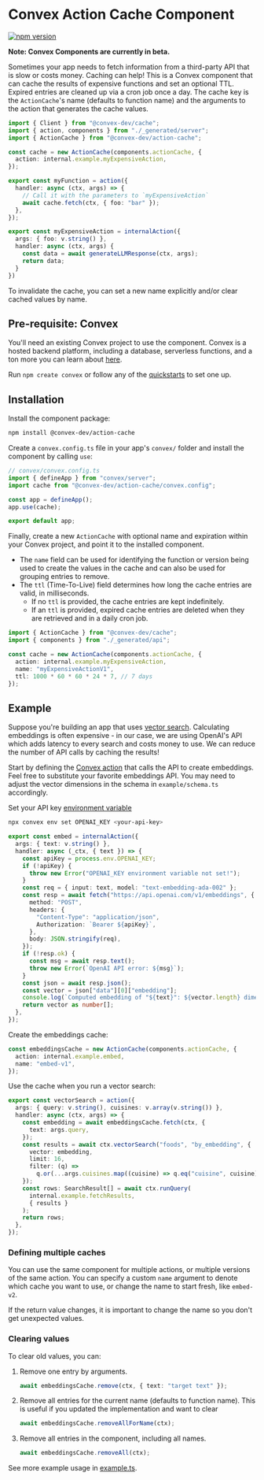 # Convex Action Cache Component

[![npm version](https://badge.fury.io/js/@convex-dev%2Faction-cache.svg)](https://badge.fury.io/js/@convex-dev%2Faction-cache)

**Note: Convex Components are currently in beta.**

<!-- START: Include on https://convex.dev/components -->

Sometimes your app needs to fetch information from a third-party API that is slow or costs money. Caching can help! This is a Convex component that can cache the results of expensive functions and set an optional TTL. Expired entries are cleaned up via a cron job once a day. The cache key is the `ActionCache`'s name (defaults to function name) and the arguments to the action that generates the cache values.

```ts
import { Client } from "@convex-dev/cache";
import { action, components } from "./_generated/server";
import { ActionCache } from "@convex-dev/action-cache";

const cache = new ActionCache(components.actionCache, {
  action: internal.example.myExpensiveAction,
});

export const myFunction = action({
  handler: async (ctx, args) => {
    // Call it with the parameters to `myExpensiveAction`
    await cache.fetch(ctx, { foo: "bar" });
  },
});

export const myExpensiveAction = internalAction({
  args: { foo: v.string() },
  handler: async (ctx, args) {
    const data = await generateLLMResponse(ctx, args);
    return data;
  }
})
```

To invalidate the cache, you can set a new name explicitly and/or clear cached values by name.

## Pre-requisite: Convex

You'll need an existing Convex project to use the component.
Convex is a hosted backend platform, including a database, serverless functions,
and a ton more you can learn about [here](https://docs.convex.dev/get-started).

Run `npm create convex` or follow any of the [quickstarts](https://docs.convex.dev/home) to set one up.

## Installation

Install the component package:

```bash
npm install @convex-dev/action-cache
```

Create a `convex.config.ts` file in your app's `convex/` folder and install the component by calling `use`:

```ts
// convex/convex.config.ts
import { defineApp } from "convex/server";
import cache from "@convex-dev/action-cache/convex.config";

const app = defineApp();
app.use(cache);

export default app;
```

Finally, create a new `ActionCache` with optional name and expiration within your Convex project, and point it to the installed component.

- The `name` field can be used for identifying the function or version being used to create the values in the cache and can also be used for grouping entries to remove.
- The `ttl` (Time-To-Live) field determines how long the cache entries are valid, in milliseconds.
  - If no `ttl` is provided, the cache entries are kept indefinitely.
  - If an `ttl` is provided, expired cache entries are deleted when they are retrieved and in a daily cron job.

```ts
import { ActionCache } from "@convex-dev/cache";
import { components } from "./_generated/api";

const cache = new ActionCache(components.actionCache, {
  action: internal.example.myExpensiveAction,
  name: "myExpensiveActionV1",
  ttl: 1000 * 60 * 60 * 24 * 7, // 7 days
});
```

## Example

Suppose you're building an app that uses [vector search](https://docs.convex.dev/search/vector-search). Calculating embeddings is often expensive - in our case, we are using OpenAI's API which adds latency to every search and costs money to use. We can reduce the number of API calls by caching the results!

Start by defining the [Convex action](https://docs.convex.dev/functions/actions) that calls the API to create embeddings. Feel free to substitute your favorite embeddings API. You may need to adjust the vector dimensions in the schema in `example/schema.ts` accordingly.

Set your API key [environment variable](https://docs.convex.dev/production/environment-variables)

```bash
npx convex env set OPENAI_KEY <your-api-key>
```

```ts
export const embed = internalAction({
  args: { text: v.string() },
  handler: async (_ctx, { text }) => {
    const apiKey = process.env.OPENAI_KEY;
    if (!apiKey) {
      throw new Error("OPENAI_KEY environment variable not set!");
    }
    const req = { input: text, model: "text-embedding-ada-002" };
    const resp = await fetch("https://api.openai.com/v1/embeddings", {
      method: "POST",
      headers: {
        "Content-Type": "application/json",
        Authorization: `Bearer ${apiKey}`,
      },
      body: JSON.stringify(req),
    });
    if (!resp.ok) {
      const msg = await resp.text();
      throw new Error(`OpenAI API error: ${msg}`);
    }
    const json = await resp.json();
    const vector = json["data"][0]["embedding"];
    console.log(`Computed embedding of "${text}": ${vector.length} dimensions`);
    return vector as number[];
  },
});
```

Create the embeddings cache:

```ts
const embeddingsCache = new ActionCache(components.actionCache, {
  action: internal.example.embed,
  name: "embed-v1",
});
```

Use the cache when you run a vector search:

```ts
export const vectorSearch = action({
  args: { query: v.string(), cuisines: v.array(v.string()) },
  handler: async (ctx, args) => {
    const embedding = await embeddingsCache.fetch(ctx, {
      text: args.query,
    });
    const results = await ctx.vectorSearch("foods", "by_embedding", {
      vector: embedding,
      limit: 16,
      filter: (q) =>
        q.or(...args.cuisines.map((cuisine) => q.eq("cuisine", cuisine))),
    });
    const rows: SearchResult[] = await ctx.runQuery(
      internal.example.fetchResults,
      { results }
    );
    return rows;
  },
});
```

### Defining multiple caches

You can use the same component for multiple actions, or multiple versions of the
same action. You can specify a custom `name` argument to denote which cache you
want to use, or change the name to start fresh, like `embed-v2`.

If the return value changes, it is important to change the name so you don't get unexpected values.

### Clearing values

To clear old values, you can:

1. Remove one entry by arguments.

   ```ts
   await embeddingsCache.remove(ctx, { text: "target text" });
   ```

2. Remove all entries for the current name (defaults to function name).
   This is useful if you updated the implementation and want to clear

   ```ts
   await embeddingsCache.removeAllForName(ctx);
   ```

3. Remove all entries in the component, including all names.
   ```ts
   await embeddingsCache.removeAll(ctx);
   ```

See more example usage in [example.ts](./example/convex/example.ts).

<!-- END: Include on https://convex.dev/components -->
